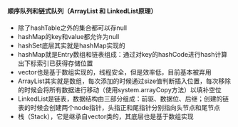 #### 顺序队列和链式队列（ArrayList 和 LinkedList原理）
* 除了hashTable之外的集合都可以存null
* hashMap的key和value都允许为null
* hashSet底层其实就是hashMap实现的
* hashMap就是Entry数组和链表组成：通过对key的hashCode进行hash计算出下标索引已获得存储位置
* vector也是基于数组实现的，线程安全，但是效率低，目前基本被弃用
* ArrayList其实就是数组，每次添加的时候通过size值判断插入位置，每次移除的时候会将所有数据进行移动（使用system.arrayCopy方法）以填补空位
* LinkedList是链表，数据结构由三部分组成：前驱、数据位、后继；创建的链表的时候会创建两个node指针，头指正和尾指针分别指向头节点和尾节点
* 栈（Stack），它是继承自vector类的，其底层也是基于数组实现
